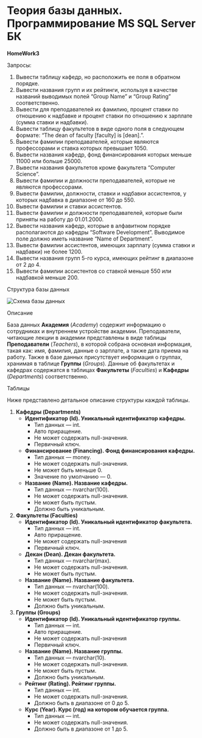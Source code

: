 # Теория базы данных. Программирование MS SQL Server БК

<b>HomeWork3</b>

Запросы:<br>
<ol>
<li>Вывести таблицу кафедр, но расположить ее поля в обратном порядке.</li>
<li>Вывести названия групп и их рейтинги, используя в качестве названий выводимых полей “Group Name” и “Group Rating” соответственно.</li>
<li>Вывести для преподавателей их фамилию, процент ставки по отношению к надбавке и процент ставки по отношению к зарплате (сумма ставки и надбавки).</li>
<li>Вывести таблицу факультетов в виде одного поля в следующем формате: “The dean of faculty [faculty] is [dean].”.</li>
<li>Вывести фамилии преподавателей, которые являются профессорами и ставка которых превышает 1050.</li>
<li>Вывести названия кафедр, фонд финансирования которых меньше 11000 или больше 25000.</li>
<li>Вывести названия факультетов кроме факультета “Computer Science”.</li>
<li>Вывести фамилии и должности преподавателей, которые не являются профессорами.</li>
<li>Вывести фамилии, должности, ставки и надбавки ассистентов, у которых надбавка в диапазоне от 160 до 550.</li>
<li>Вывести фамилии и ставки ассистентов.</li>
<li>Вывести фамилии и должности преподавателей, которые были приняты на работу до 01.01.2000.</li>
<li>Вывести названия кафедр, которые в алфавитном порядке располагаются до кафедры “Software Development”. Выводимое поле должно иметь название “Name of Department”.</li>
<li>Вывести фамилии ассистентов, имеющих зарплату (сумма ставки и надбавки) не более 1200.</li>
<li>Вывести названия групп 5-го курса, имеющих рейтинг в диапазоне от 2 до 4.</li>
<li>Вывести фамилии ассистентов со ставкой меньше 550 или надбавкой меньше 200.</li>
</ol>
Структура базы данных

![Схема базы данных](https://user-images.githubusercontent.com/108996479/203820131-878c2133-2717-4665-a0e2-a9714ae52e57.png)

Описание

База данных <b>Академия</b> (<i>Academy</i>) содержит информацию о сотрудниках и внутреннем устройстве академии. Преподаватели, читающие лекции в академии представлены в виде таблицы <b>Преподаватели</b> (<i>Teachers</i>), в которой собрана основная информация, такая как: имя, фамилия, данные о зарплате, а также дата приема на работу. Также в базе данных присутствует информация о группах, хранимая в таблице <b>Группы</b> (<i>Groups</i>). Данные об факультетах и кафедрах содержатся в таблицах <b>Факультеты</b> (<i>Faculties</i>) и <b>Кафедры</b> (<i>Departments</i>) соответственно.

Таблицы

Ниже представлено детальное описание структуры каждой таблицы.
<ol>
<li>
  <b>Кафедры (Departments)</b>
  <ul>
    <li><b>Идентификатор (Id). Уникальный идентификатор кафедры.</b>
      <ul>
        <li>Тип данных — int.</li>
        <li>Авто приращение.</li>  
        <li>Не может содержать null-значения.</li>  
        <li> Первичный ключ.</li>  
      </ul>
    </li>
    <li><b>Финансирование (Financing). Фонд финансирования кафедры.</b>
      <ul>
        <li>Тип данных — money.</li>
        <li>Не может содержать null-значения.</li>  
        <li>Не может быть меньше 0.</li>  
        <li>Значение по умолчанию — 0.</li>  
      </ul>
    </li>
    <li><b>Название (Name). Название кафедры.</b>
      <ul>
        <li>Тип данных — nvarchar(100).</li>
        <li>Не может содержать null-значения.</li>  
        <li>Не может быть пустым.</li>  
        <li> Должно быть уникальным.</li>  
      </ul>
    </li>     
  </ul>
</li>  
<li>
  <b>Факультеты (Faculties)</b>
  <ul>
    <li><b>Идентификатор (Id). Уникальный идентификатор факультета.</b>
      <ul>
        <li>Тип данных — int.</li>
        <li>Авто приращение.</li>  
        <li>Не может содержать null-значения</li>  
        <li>Первичный ключ.</li>  
      </ul>  
    </li>
    <li><b>Декан (Dean). Декан факультета.</b>
      <ul>
        <li>Тип данных — nvarchar(max).</li>
        <li>Не может содержать null-значения.</li>  
        <li>Не может быть пустым.</li>  
      </ul>  
    </li>
    <li><b>Название (Name). Название факультета.</b>
      <ul>
        <li>Тип данных — nvarchar(100).</li>
        <li>Не может содержать null-значения.</li>  
        <li>Не может быть пустым.</li>
        <li>Должно быть уникальным.</li>
      </ul>  
    </li>
  </ul>  
</li>
<li>
  <b>Группы (Groups)</b>
  <ul>
    <li><b>Идентификатор (Id). Уникальный идентификатор группы.</b>
      <ul>
        <li>Тип данных — int.</li>
        <li>Авто приращение.</li>  
        <li>Не может содержать null-значения</li>  
        <li>Первичный ключ.</li>  
      </ul>  
    </li>
    <li><b>Название (Name). Название группы.</b>
      <ul>
        <li>Тип данных — nvarchar(10).</li>
        <li>Не может содержать null-значения.</li>  
        <li>Не может быть пустым.</li>
        <li>Должно быть уникальным.</li>
      </ul>  
    </li>
    <li><b>Рейтинг (Rating). Рейтинг группы.</b>
      <ul>
        <li>Тип данных — int.</li>
        <li>Не может содержать null-значения.</li>  
        <li>Должно быть в диапазоне от 0 до 5.</li>
      </ul>  
    </li>
    <li><b>Курс (Year). Курс (год) на котором обучается группа.</b>
      <ul>
        <li>Тип данных — int.</li>
        <li>Не может содержать null-значения.</li>  
        <li>Должно быть в диапазоне от 1 до 5.</li>
      </ul>  
    </li>
  </ul> 
</li>
</ol>
